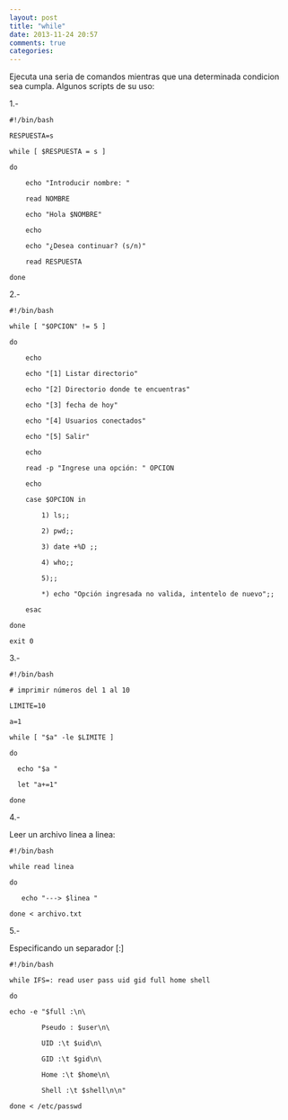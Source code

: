 ```yaml
---
layout: post
title: "while"
date: 2013-11-24 20:57
comments: true
categories: 
---
```

Ejecuta una seria de comandos mientras que una determinada condicion sea cumpla. Algunos scripts de su uso:

1.-

	#!/bin/bash

	RESPUESTA=s

	while [ $RESPUESTA = s ]

	do

		echo "Introducir nombre: "

		read NOMBRE

		echo "Hola $NOMBRE"

		echo

		echo "¿Desea continuar? (s/n)"

		read RESPUESTA

	done

2.-

	#!/bin/bash

	while [ "$OPCION" != 5 ]

	do

		echo

		echo "[1] Listar directorio"

		echo "[2] Directorio donde te encuentras"

		echo "[3] fecha de hoy"

		echo "[4] Usuarios conectados"

		echo "[5] Salir"

		echo

		read -p "Ingrese una opción: " OPCION

		echo

		case $OPCION in

			1) ls;;

			2) pwd;;

			3) date +%D ;;

			4) who;;

			5);;

			*) echo "Opción ingresada no valida, intentelo de nuevo";;

		esac

	done

	exit 0

3.-

	#!/bin/bash

	# imprimir números del 1 al 10

	LIMITE=10

	a=1

	while [ "$a" -le $LIMITE ]

	do

	  echo "$a "

	  let "a+=1"

	done

4.-

Leer un archivo linea a linea:

	#!/bin/bash

	while read linea

	do

	   echo "---> $linea "

	done < archivo.txt

5.-

Especificando un separador [:]

	#!/bin/bash

	while IFS=: read user pass uid gid full home shell

	do

	echo -e "$full :\n\

		    Pseudo : $user\n\

		    UID :\t $uid\n\

		    GID :\t $gid\n\

		    Home :\t $home\n\

		    Shell :\t $shell\n\n"

	done < /etc/passwd

